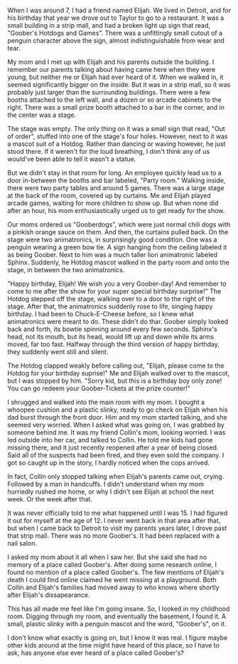   When I was around 7, I had a friend named Elijah. We lived in Detroit, and for his birthday that year we drove out to Taylor to go to a restaurant. It was a small building in a strip mall, and had a broken light up sign that read, "Goober's Hotdogs and Games". There was a unfittingly small cutout of a penguin character above the sign, almost indistinguishable from wear and tear. 

   My mom and I met up with Elijah and his parents outside the building. I remember our parents talking about having came here when they were young, but neither me or Elijah had ever heard of it. When we walked in, it seemed significantly bigger on the inside. But it was in a strip mall, so it was probably just larger than the surrounding buildings. There were a few booths attached to the left wall, and a dozen or so arcade cabinets to the right. There was a small prize booth attached to a bar in the corner, and in the center was a stage. 

   The stage was empty. The only thing on it was a small sign that read, "Out of order", stuffed into one of the stage's four holes. However, next to it was a mascot suit of a Hotdog. Rather than dancing or waving however, he just stood there. If it weren't for the loud breathing, I don't think any of us would've been able to tell it wasn't a statue. 

   But we didn't stay in that room for long. An employee quickly lead us to a door in-between the booths and bar labeled, "Party room." Walking inside, there were two party tables and around 5 games. There was a large stage at the back of the room, covered up by curtains. Me and Elijah played arcade games, waiting for more children to show up. But when none did after an hour, his mom enthusiastically urged us to get ready for the show. 

   Our moms ordered us "Gooberdogs", which were just normal chili dogs with a pinkish orange sauce on them. And then, the curtains pulled back. On the stage were two animatronics, in surprisingly good condition. One was a penguin wearing a green bow tie. A sign hanging from the ceiling labeled it as being Goober. Next to him was a much taller lion animatronic labeled Sphinx. Suddenly, he Hotdog mascot walked in the party room and onto the stage, in between the two animatronics. 

   
 "Happy birthday, Elijah! We wish you a very Goober-day! And remember to come to me after the show for your super special birthday surprise!" The Hotdog stepped off the stage, walking over to a door to the right of the stage. After that, the animatronics suddenly rose to life, singing happy birthday. I had been to Chuck-E-Cheese before, so I knew what animatronics were meant to do. These didn't do thar. Goober simply looked back and forth, its bowtie spinning around every few seconds. Sphinx's head, not its mouth, but its head, would lift up and down while its arms moved, far too fast. Halfway through the third version of happy birthday, they suddenly went still and silent. 

   The Hotdog clapped weakly before calling out, "Elijah, please come to the Hotdog for your birthday suprise!" Me and Elijah walked over to the mascot, but I was stopped by him. "Sorry kid, but this is a birthday boy only zone! You can go redeem your Goober-Tickets at the prize counter!" 

  I shrugged and walked into the main room with my mom. I bought a whoopee cushion and a plastic slinky, ready to go check on Elijah when his dad burst through the front door. Him and my mom started talking, and she seemed very worried. When I asked what was going on, I was grabbed by someone behind me. It was my friend Collin's mom, looking worried. I was led outside into her car, and talked to Collin. He told me kids had gone missing there, and it just recently reopened after a year of being closed. Said all of the suspects had been fired, and they even sold the company. I got so caught up in the story, I hardly noticed when the cops arrived.

   In fact, Collin only stopped talking when Elijah's parents came out, crying. Followed by a man in handcuffs. I didn't understand when my mom hurriedly rushed me home, or why I didn't see Elijah at school the next week. Or the week after that. 

   It was never officially told to me what happened until I was 15. I had figured it out for myself at the age of 12. I never went back in that area after that, but when I came back to Detroit to visit my parents years later, I drove past that strip mall. There was no more Goober's. It had been replaced with a nail salon. 

   I asked my mom about it all when I saw her. But she said she had no memory of a place called Goober's. After doing some research online, I found no mention of a place called Goober's. The few mentions of Elijah's death I could find online claimed he went missing at a playground. Both Collin and Elijah's families had moved away to who knows where shortly after Elijah's dissapearance. 

   This has all made me feel like I'm going insane. So, I looked in my childhood room. Digging through my room, and eventually the basement, I found it. A small, plastic slinky with a penguin mascot and the word, "Goober's", on it. 

   I don't know what exactly is going on, but I know it was real. I figure maybe other kids around at the time might have heard of this place, so I have to ask, has anyone else ever heard of a place called Goober's?